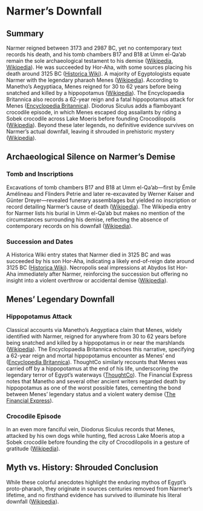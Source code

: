 # Narmer’s Downfall

## Summary

Narmer reigned between 3173 and 2987 BC, yet no contemporary text records his death, and his tomb chambers B17 and B18 at Umm el-Qa’ab remain the sole archaeological testament to his demise ([Wikipedia][1], [Wikipedia][2]). He was succeeded by Hor-Aha, with some sources placing his death around 3125 BC ([Historica Wiki][3]). A majority of Egyptologists equate Narmer with the legendary pharaoh Menes ([Wikipedia][1]). According to Manetho’s Aegyptiaca, Menes reigned for 30 to 62 years before being snatched and killed by a hippopotamus ([Wikipedia][4]). The Encyclopaedia Britannica also records a 62-year reign and a fatal hippopotamus attack for Menes ([Encyclopedia Britannica][5]). Diodorus Siculus adds a flamboyant crocodile episode, in which Menes escaped dog assailants by riding a Sobek crocodile across Lake Moeris before founding Crocodilopolis ([Wikipedia][6]). Beyond these later legends, no definitive evidence survives on Narmer’s actual downfall, leaving it shrouded in prehistoric mystery ([Wikipedia][1]).

## Archaeological Silence on Narmer’s Demise

### Tomb and Inscriptions

Excavations of tomb chambers B17 and B18 at Umm el-Qa’ab—first by Émile Amélineau and Flinders Petrie and later re-excavated by Werner Kaiser and Günter Dreyer—revealed funerary assemblages but yielded no inscription or record detailing Narmer’s cause of death ([Wikipedia][2]).
The Wikipedia entry for Narmer lists his burial in Umm el-Qa’ab but makes no mention of the circumstances surrounding his demise, reflecting the absence of contemporary records on his downfall ([Wikipedia][1]).

### Succession and Dates

A Historica Wiki entry states that Narmer died in 3125 BC and was succeeded by his son Hor-Aha, indicating a likely end-of-reign date around 3125 BC ([Historica Wiki][3]).
Necropolis seal impressions at Abydos list Hor-Aha immediately after Narmer, reinforcing the succession but offering no insight into a violent overthrow or accidental demise ([Wikipedia][1]).

## Menes’ Legendary Downfall

### Hippopotamus Attack

Classical accounts via Manetho’s Aegyptiaca claim that Menes, widely identified with Narmer, reigned for anywhere from 30 to 62 years before being snatched and killed by a hippopotamus in or near the marshlands ([Wikipedia][4]).
The Encyclopaedia Britannica echoes this narrative, specifying a 62-year reign and mortal hippopotamus encounter as Menes’ end ([Encyclopedia Britannica][5]).
ThoughtCo similarly recounts that Menes was carried off by a hippopotamus at the end of his life, underscoring the legendary terror of Egypt’s waterways ([ThoughtCo][7]).
The Financial Express notes that Manetho and several other ancient writers regarded death by hippopotamus as one of the worst possible fates, cementing the bond between Menes’ legendary status and a violent watery demise ([The Financial Express][8]).

### Crocodile Episode

In an even more fanciful vein, Diodorus Siculus records that Menes, attacked by his own dogs while hunting, fled across Lake Moeris atop a Sobek crocodile before founding the city of Crocodilopolis in a gesture of gratitude ([Wikipedia][6]).

## Myth vs. History: Shrouded Conclusion

While these colorful anecdotes highlight the enduring mythos of Egypt’s proto-pharaoh, they originate in sources centuries removed from Narmer’s lifetime, and no firsthand evidence has survived to illuminate his literal downfall ([Wikipedia][1]).

[1]: https://en.wikipedia.org/wiki/Narmer "Narmer - Wikipedia"
[2]: https://en.wikipedia.org/wiki/Narmer?utm_source=chatgpt.com "Narmer"
[3]: https://historica.fandom.com/wiki/Narmer?utm_source=chatgpt.com "Narmer | Historica Wiki - Fandom"
[4]: https://en.wikipedia.org/wiki/Menes?utm_source=chatgpt.com "Menes"
[5]: https://www.britannica.com/biography/Menes?utm_source=chatgpt.com "Menes | Pharaoh, Accomplishments, Definition, History, & Facts"
[6]: https://en.wikipedia.org/wiki/Menes "Menes - Wikipedia"
[7]: https://www.thoughtco.com/menes-first-king-of-egypt-119800?utm_source=chatgpt.com "Menes - Legend of the First King of Egypt - ThoughtCo"
[8]: https://thefinancialexpress.com.bd/lifestyle/culture/did-you-know-the-first-pharaoh-of-the-united-egypt-was-killed-by-a-hippopotamus?utm_source=chatgpt.com "Did you know the first Pharaoh of the united Egypt was killed by a ..."